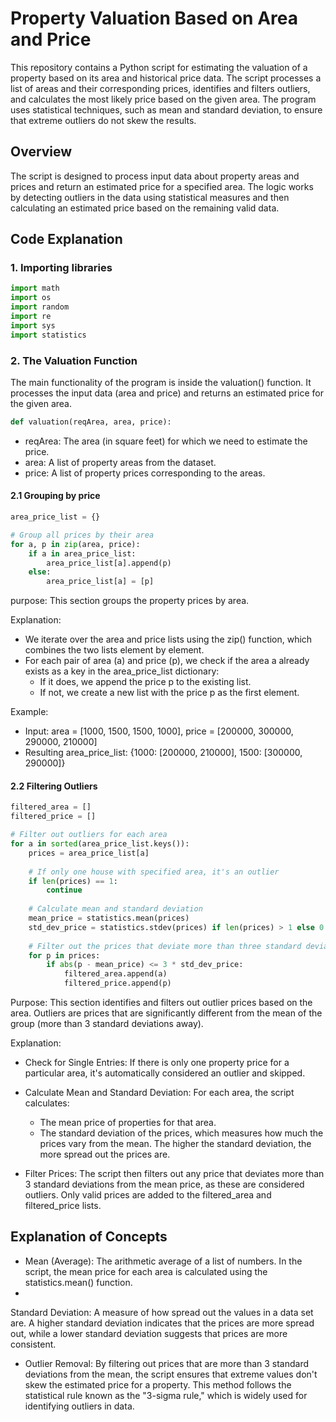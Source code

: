 # Property Valuation Based on Area and Price

This repository contains a Python script for estimating the valuation of a property based on its area and historical price data. The script processes a list of areas and their corresponding prices, identifies and filters outliers, and calculates the most likely price based on the given area. The program uses statistical techniques, such as mean and standard deviation, to ensure that extreme outliers do not skew the results.



## Overview

The script is designed to process input data about property areas and prices and return an estimated price for a specified area. The logic works by detecting outliers in the data using statistical measures and then calculating an estimated price based on the remaining valid data.



## Code Explanation
### 1. Importing Iibraries
```python
import math
import os
import random
import re
import sys
import statistics
```



### 2. The Valuation Function

The main functionality of the program is inside the valuation() function. It processes the input data (area and price) and returns an estimated price for the given area.

```python
def valuation(reqArea, area, price):
```
- reqArea: The area (in square feet) for which we need to estimate the price.
- area: A list of property areas from the dataset.
- price: A list of property prices corresponding to the areas.


#### 2.1 Grouping by price
```python
area_price_list = {}

# Group all prices by their area
for a, p in zip(area, price):
    if a in area_price_list:
        area_price_list[a].append(p)
    else:
        area_price_list[a] = [p]
```

purpose: This section groups the property prices by area.

Explanation:

- We iterate over the area and price lists using the zip() function, which combines the two lists element by element.
- For each pair of area (a) and price (p), we check if the area a already exists as a key in the area_price_list dictionary:
  - If it does, we append the price p to the existing list.
  - If not, we create a new list with the price p as the first element.
    
Example:

- Input: area = [1000, 1500, 1500, 1000], price = [200000, 300000, 290000, 210000]
- Resulting area_price_list: {1000: [200000, 210000], 1500: [300000, 290000]}


#### 2.2 Filtering Outliers
```python
filtered_area = []
filtered_price = []

# Filter out outliers for each area
for a in sorted(area_price_list.keys()):
    prices = area_price_list[a]
    
    # If only one house with specified area, it's an outlier
    if len(prices) == 1:
        continue
    
    # Calculate mean and standard deviation
    mean_price = statistics.mean(prices)
    std_dev_price = statistics.stdev(prices) if len(prices) > 1 else 0
    
    # Filter out the prices that deviate more than three standard deviations from the mean
    for p in prices:
        if abs(p - mean_price) <= 3 * std_dev_price:
            filtered_area.append(a)
            filtered_price.append(p)
```

Purpose: This section identifies and filters out outlier prices based on the area. Outliers are prices that are significantly different from the mean of the group (more than 3 standard deviations away).

Explanation:
- Check for Single Entries: If there is only one property price for a particular area, it's automatically considered an outlier and skipped.
- Calculate Mean and Standard Deviation: For each area, the script calculates:

  - The mean price of properties for that area.
  - The standard deviation of the prices, which measures how much the prices vary from the mean. The higher the standard deviation, the        more spread out the prices are.
    
- Filter Prices: The script then filters out any price that deviates more than 3 standard deviations from the mean price, as these are considered outliers. Only valid prices are added to the filtered_area and filtered_price lists.



## Explanation of Concepts

- Mean (Average): The arithmetic average of a list of numbers. In the script, the mean price for each area is calculated using the statistics.mean() function.
- 
Standard Deviation: A measure of how spread out the values in a data set are. A higher standard deviation indicates that the prices are more spread out, while a lower standard deviation suggests that prices are more consistent.

- Outlier Removal: By filtering out prices that are more than 3 standard deviations from the mean, the script ensures that extreme values don't skew the estimated price for a property. This method follows the statistical rule known as the "3-sigma rule," which is widely used for identifying outliers in data.























